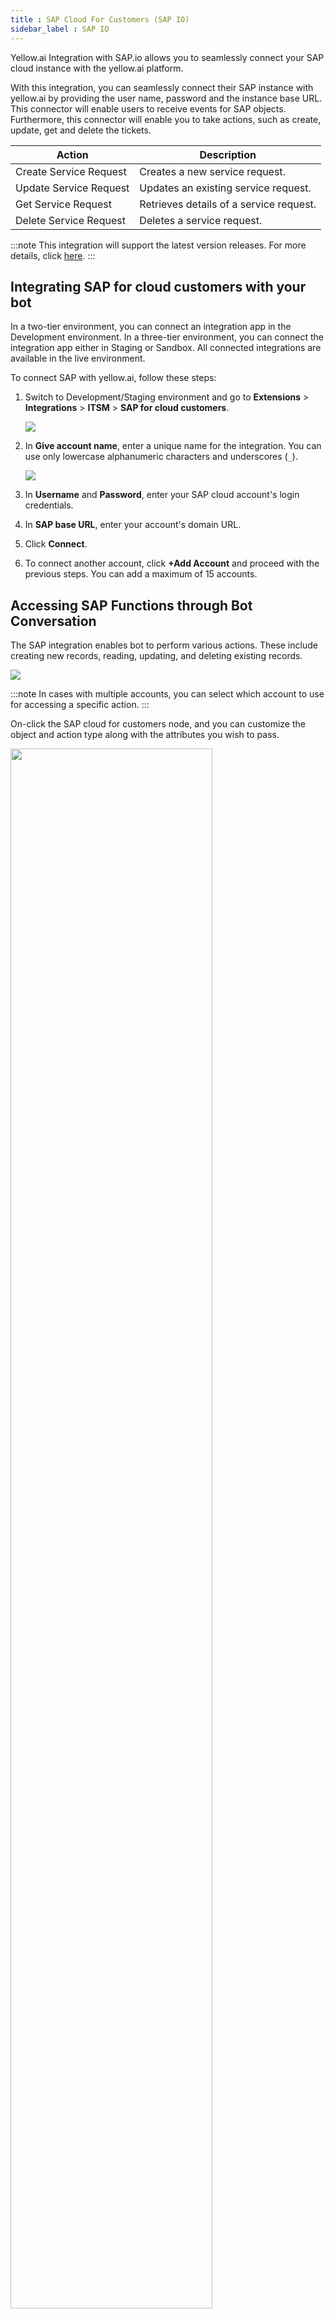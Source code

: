 ```yaml
---
title : SAP Cloud For Customers (SAP IO)
sidebar_label : SAP IO
---
```


Yellow.ai Integration with SAP.io allows you to seamlessly connect your SAP cloud instance with the yellow.ai platform. 

With this integration, you can seamlessly connect their SAP instance with yellow.ai by providing the user name, password and the instance base URL. This connector will enable users to receive events for SAP objects. Furthermore, this connector will enable you to take actions, such as create, update, get and delete the tickets.

Action	| Description
------ | ------------
Create Service Request | Creates a new service request.
Update Service Request | Updates an existing service request.
Get Service Request | Retrieves details of a service request.
Delete Service Request | Deletes a service request.

:::note
This integration will support the latest version releases. For more details, click [here](https://help.sap.com/doc/d0f9ba822c08405da7d88174b304df84/CLOUD/en-US/index.html).
:::

## Integrating SAP for cloud customers with your bot

In a two-tier environment, you can connect an integration app in the Development environment. In a three-tier environment, you can connect the integration app either in Staging or Sandbox. All connected integrations are available in the live environment.


To connect SAP with yellow.ai, follow these steps:

1. Switch to Development/Staging environment and go to **Extensions** > **Integrations** > **ITSM** > **SAP for cloud customers**.

   ![](https://i.imgur.com/YHdgNYZ.png)


2. In **Give account name**, enter a unique name for the integration. You can use only lowercase alphanumeric characters and underscores (`_`).

   ![](https://i.imgur.com/esCBsax.png)

3. In **Username** and **Password**, enter your SAP cloud account's login credentials.
4. In **SAP base URL**, enter your account's domain URL.
5. Click **Connect**. 
6. To connect another account, click **+Add Account** and proceed with the previous steps. You can add a maximum of 15 accounts.



## Accessing SAP Functions through Bot Conversation

The SAP integration enables bot to perform various actions. These include creating new records, reading, updating, and deleting existing records.

   ![](https://i.imgur.com/5gjmTpH.png)


:::note
In cases with multiple accounts, you can select which account to use for accessing a specific action.
:::

On-click the SAP cloud for customers node, and you can customize the object and action type along with the attributes you wish to pass.

   <img src="https://lh3.googleusercontent.com/QsYR9GCrCCk5mg-lnB-r1GDDBrpTHAyNX0m7tSGnnKGZKH3QX0uBC0ejzm6SrVINz5QNCGwlLMyn_xW0ylcpeWZVOsrv2wlFV_vTbD8r5ZS3cJX9Od5VTROuWaGB_Wym5F-r_Mbkn-mBLVz6u4VhLvVXs0XHThSbxjnYnqNLkwKyQYGlExzpabs9XQ" width="80%"/>


